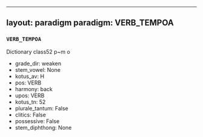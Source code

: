 
---
layout: paradigm
paradigm: VERB_TEMPOA
---
### ` VERB_TEMPOA `

Dictionary class52 p~m o
* grade_dir: weaken
* stem_vowel: None
* kotus_av: H
* pos: VERB
* harmony: back
* upos: VERB
* kotus_tn: 52
* plurale_tantum: False
* clitics: False
* possessive: False
* stem_diphthong: None
